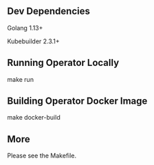 ## Dev Dependencies
Golang 1.13+

Kubebuilder 2.3.1+

## Running Operator Locally
make run

## Building Operator Docker Image
make docker-build

## More
Please see the Makefile.
